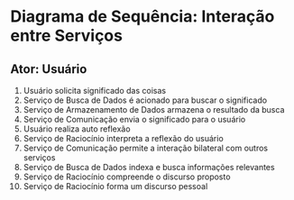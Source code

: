 # Diagrama de Sequência: Interação entre Serviços

## Ator: Usuário

1. Usuário solicita significado das coisas
2. Serviço de Busca de Dados é acionado para buscar o significado
3. Serviço de Armazenamento de Dados armazena o resultado da busca
4. Serviço de Comunicação envia o significado para o usuário
5. Usuário realiza auto reflexão
6. Serviço de Raciocínio interpreta a reflexão do usuário
7. Serviço de Comunicação permite a interação bilateral com outros serviços
8. Serviço de Busca de Dados indexa e busca informações relevantes
9. Serviço de Raciocínio compreende o discurso proposto
10. Serviço de Raciocínio forma um discurso pessoal
